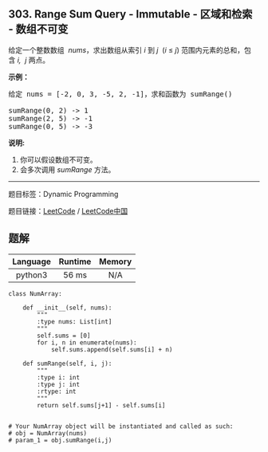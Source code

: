 ## 303. Range Sum Query - Immutable - 区域和检索 - 数组不可变

<!--If you want to use the English description, use `question.content` instead-->

<p>给定一个整数数组 &nbsp;<em>nums</em>，求出数组从索引&nbsp;<em>i&nbsp;</em>到&nbsp;<em>j&nbsp;&nbsp;</em>(<em>i</em>&nbsp;&le;&nbsp;<em>j</em>) 范围内元素的总和，包含&nbsp;<em>i,&nbsp; j&nbsp;</em>两点。</p>

<p><strong>示例：</strong></p>

<pre>给定 nums = [-2, 0, 3, -5, 2, -1]，求和函数为 sumRange()

sumRange(0, 2) -&gt; 1
sumRange(2, 5) -&gt; -1
sumRange(0, 5) -&gt; -3</pre>

<p><strong>说明:</strong></p>

<ol>
	<li>你可以假设数组不可变。</li>
	<li>会多次调用&nbsp;<em>sumRange</em>&nbsp;方法。</li>
</ol>



-----

题目标签：Dynamic Programming

题目链接：[LeetCode](https://leetcode.com/problems/range-sum-query-immutable/description/)  /  [LeetCode中国](https://leetcode-cn.com/problems/range-sum-query-immutable/description/)

## 题解



| Language | Runtime | Memory |
|:---:|:---:|:---:|
| python3  | 56  ms | N/A |

```python3
class NumArray:

    def __init__(self, nums):
        """
        :type nums: List[int]
        """
        self.sums = [0]
        for i, n in enumerate(nums):
            self.sums.append(self.sums[i] + n)

    def sumRange(self, i, j):
        """
        :type i: int
        :type j: int
        :rtype: int
        """
        return self.sums[j+1] - self.sums[i]


# Your NumArray object will be instantiated and called as such:
# obj = NumArray(nums)
# param_1 = obj.sumRange(i,j)
```
